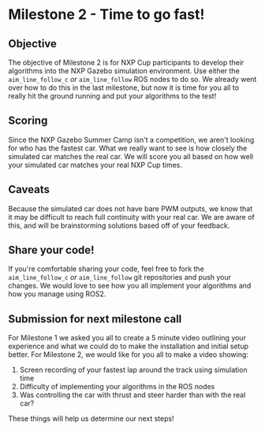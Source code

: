 # Milestone 2 - Time to go fast!

## Objective

The objective of Milestone 2 is for NXP Cup participants to develop their algorithms into the NXP Gazebo simulation environment. Use either the `aim_line_follow_c` _or_ `aim_line_follow` ROS nodes to do so. We already went over how to do this in the last milestone, but now it is time for you all to really hit the ground running and put your algorithms to the test!

## Scoring

Since the NXP Gazebo Summer Camp isn't a competition, we aren't looking for who has the fastest car. What we really want to see is how closely the simulated car matches the real car. We will score you all based on how well your simulated car matches your real NXP Cup times.

## Caveats

Because the simulated car does not have bare PWM outputs, we know that it may be difficult to reach full continuity with your real car. We are aware of this, and will be brainstorming solutions based off of your feedback.

## Share your code!

If you're comfortable sharing your code, feel free to fork the `aim_line_follow_c` _or_  `aim_line_follow` git repositories and push your changes. We would love to see how you all implement your algorithms and how you manage using ROS2.

## Submission for next milestone call

For Milestone 1 we asked you all to create a 5 minute video outlining your experience and what we could do to make the installation and initial setup better. For Milestone 2, we would like for you all to make a video showing:

1. Screen recording of your fastest lap around the track using simulation time
2. Difficulty of implementing your algorithms in the ROS nodes
3. Was controlling the car with thrust and steer harder than with the real car?

These things will help us determine our next steps!



